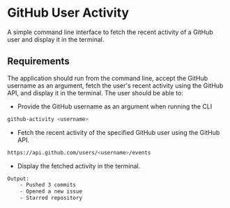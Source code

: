 # GitHub User Activity

A simple command line interface to fetch the recent activity of a GitHub user and display it in the terminal.

## Requirements

The application should run from the command line, accept the GitHub username as an argument, fetch the user's recent activity using the GitHub API, and display it in the terminal. The user should be able to:

-   Provide the GitHub username as an argument when running the CLI

```bash
github-activity <username>
```

-   Fetch the recent activity of the specified GitHub user using the GitHub API.

```bash
https://api.github.com/users/<username>/events
```

-   Display the fetched activity in the terminal.

```bash
Output:
    - Pushed 3 commits
    - Opened a new issue
    - Starred repository
```

